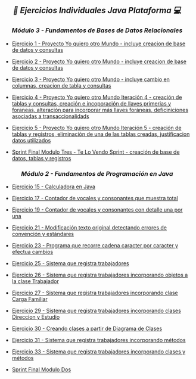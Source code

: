 **_<h2 align="center">:vulcan_salute: Ejercicios Individuales Java Plataforma :computer:</h2>_**

**_<h3 align="center">Módulo 3 - Fundamentos de Bases de Datos Relacionales</h3>_**

- [Ejercicio 1 - Proyecto Yo quiero otro Mundo - incluye creacion de base de datos y consultas](https://github.com/KathyAlde21/ejerciciosIndividualesAppMoviles/tree/master/src/Modulo_3/ejercicioIndividual1)
- [Ejercicio 2 - Proyecto Yo quiero otro Mundo - incluye creacion de base de datos y consultas](https://github.com/KathyAlde21/ejerciciosIndividualesAppMoviles/tree/master/src/Modulo_3/ejercicioIndividual2)
- [Ejercicio 3 - Proyecto Yo quiero otro Mundo - incluye cambio en columnas, creacion de tabla y consultas](https://github.com/KathyAlde21/ejerciciosIndividualesAppMoviles/tree/master/src/Modulo_3/ejercicioIndividual3)
- [Ejercicio 4 - Proyecto Yo quiero otro Mundo Iteración 4 - creación de tablas y consultas, creación e incoporación de llaves primerias y foraneas, alteración para incorporar más llaves foráneas, deficiniciones asociadas a transaccionalidads](https://github.com/KathyAlde21/quiero_otro_mundo_iteracion4)
- [Ejercicio 5 - Proyecto Yo quiero otro Mundo Iteración 5 - creación de tablas y registros, eliminación de una de las tablas creadas, justificacion datos utilizados](https://github.com/KathyAlde21/quiero_otro_mundo_iteracion5)

- [Sprint Final Modulo Tres - Te Lo Vendo Sprint - creación de base de datos, tablas y registros](https://github.com/KathyAlde21/telovendo_sprint.git)



**_<h3 align="center">Módulo 2 - Fundamentos de Programación en Java</h3>_**

- [Ejercicio 15 - Calculadora en Java](https://github.com/KathyAlde21/ejerciciosIndividualesAppMoviles/tree/master/src/Modulo_2/ejercicioIndividual15)
- [Ejercicio 17 - Contador de vocales y consonantes que muestra total](https://github.com/KathyAlde21/ejerciciosIndividualesAppMoviles/tree/master/src/Modulo_2/ejercicioIndividual17)
- [Ejercicio 19 - Contador de vocales y consonantes con detalle una por una](https://github.com/KathyAlde21/ejerciciosIndividualesAppMoviles/tree/master/src/Modulo_2/ejercicioIndividual19)
- [Ejercicio 21 - Modificación texto original detectando errores de convención y estándares](https://github.com/KathyAlde21/ejerciciosIndividualesAppMoviles/tree/master/src/Modulo_2/ejercicioIndividual21)
- [Ejercicio 23 - Programa que recorre cadena caracter por caracter y efectua cambios](https://github.com/KathyAlde21/ejerciciosIndividualesAppMoviles/tree/master/src/Modulo_2/ejercicioIndividual23)
- [Ejercicio 25 - Sistema que registra trabajadores](https://github.com/KathyAlde21/ejerciciosIndividualesAppMoviles/tree/master/src/Modulo_2/ejercicioIndividual25)
- [Ejercicio 26 - Sistema que registra trabajadores incorporando objetos a la clase Trabajador](https://github.com/KathyAlde21/ejerciciosIndividualesAppMoviles/tree/master/src/Modulo_2/ejercicioIndividual26)
- [Ejercicio 27 - Sistema que registra trabajadores incorporando clase Carga Familiar](https://github.com/KathyAlde21/ejerciciosIndividualesAppMoviles/tree/master/src/Modulo_2/ejercicioIndividual27)
- [Ejercicio 29 - Sistema que registra trabajadores incorporando clases Direccion y Estudio](https://github.com/KathyAlde21/ejerciciosIndividualesAppMoviles/tree/master/src/Modulo_2/ejercicioIndividual29)
- [Ejercicio 30 - Creando clases a partir de Diagrama de Clases](https://github.com/KathyAlde21/ejerciciosIndividualesAppMoviles/tree/master/src/Modulo_2/ejercicioIndividual30)
- [Ejercicio 31 - Sistema que registra trabajadores incorporando métodos](https://github.com/KathyAlde21/ejerciciosIndividualesAppMoviles/tree/master/src/Modulo_2/ejercicioIndividual31)
- [Ejercicio 33 - Sistema que registra trabajadores incorporando clases y métodos](https://github.com/KathyAlde21/ejerciciosIndividualesAppMoviles/tree/master/src/Modulo_2/ejercicioIndividual33)

- [Sprint Final Modulo Dos](https://github.com/KathyAlde21/sprint_final_modulo_dos)
